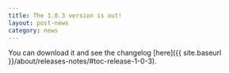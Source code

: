 ```yaml
---
title: The 1.0.3 version is out!
layout: post-news
category: news
---
```


You can download it and see the changelog [here]({{ site.baseurl }}/about/releases-notes/#toc-release-1-0-3).
